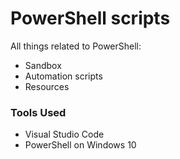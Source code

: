 # PowerShell scripts

All things related to PowerShell:

* Sandbox
* Automation scripts
* Resources

### Tools Used

* Visual Studio Code
* PowerShell on Windows 10